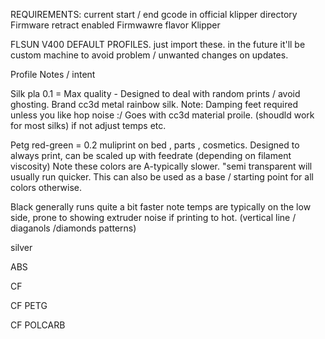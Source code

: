 REQUIREMENTS: 
current start / end gcode in official klipper directory
Firmware retract enabled 
Firmwawre flavor Klipper 

FLSUN V400 DEFAULT PROFILES. just import these. in the future it'll be custom machine to avoid problem / unwanted changes on updates. 


Profile Notes / intent 

Silk pla 0.1 = Max quality - Designed to deal with random prints / avoid ghosting. Brand cc3d metal rainbow silk.
Note: Damping feet required unless you like hop noise :/ 
Goes with cc3d material proile. (shoudld work for most silks) if not adjust temps etc. 


Petg 
red-green = 0.2 muliprint on bed , parts , cosmetics. Designed to always print, can be scaled up with feedrate (depending on filament viscosity) 
Note these colors are A-typically slower. "semi transparent will usually run quicker. This can also be used as a base / starting point for all colors otherwise. 

Black generally runs quite a bit faster note temps are typically on the low side, prone to showing extruder noise if printing to hot. (vertical line / diaganols /diamonds patterns) 

silver



ABS 


CF 

CF PETG 


CF POLCARB




